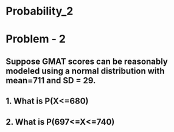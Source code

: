 # Probability_2

# Problem - 2
## Suppose GMAT scores can be reasonably modeled using a normal distribution with mean=711 and SD = 29.
## 1. What is P(X<=680)
## 2. What is P(697<=X<=740)
